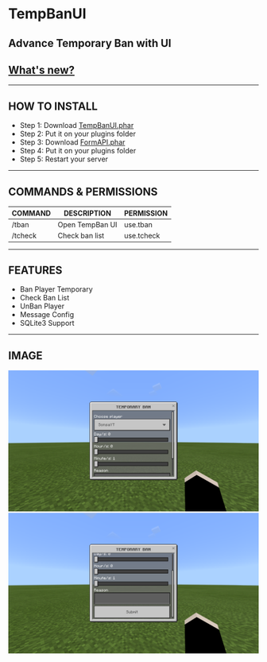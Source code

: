# TempBanUI

## Advance Temporary Ban with UI
## [What's new?](https://github.com/SonsaYT04/TempBanUI/wiki)

---

## HOW TO INSTALL
* Step 1: Download [TempBanUI.phar](https://poggit.pmmp.io/r/43193/TempBanUI_dev-55.phar)
* Step 2: Put it on your plugins folder
* Step 3: Download [FormAPI.phar](http://festyy.com/wHIglq)
* Step 4: Put it on your plugins folder
* Step 5: Restart your server

---

## COMMANDS & PERMISSIONS
| COMMAND | DESCRIPTION | PERMISSION |
|---|---|---|
| /tban | Open TempBan UI | use.tban |
| /tcheck | Check ban list | use.tcheck |

---

## FEATURES
* Ban Player Temporary
* Check Ban List
* UnBan Player
* Message Config
* SQLite3 Support

---

## IMAGE
![](https://github.com/SonsaYT04/Image/blob/master/Image/Image1.png)
![](https://github.com/SonsaYT04/Image/blob/master/Image/Image2.png)

